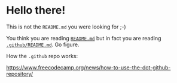 # Hello there!

This is not the `README.md` you were looking for ;-)

You think you are reading [`README.md`](README.md) but in fact
you are reading [`.github/README.md`](.github/README.md). Go
figure.

How the `.github` repo works:

https://www.freecodecamp.org/news/how-to-use-the-dot-github-repository/
